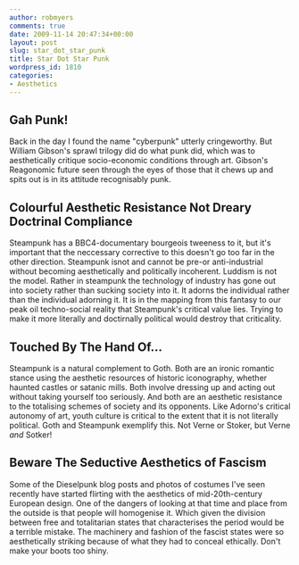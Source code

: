 ```yaml
---
author: robmyers
comments: true
date: 2009-11-14 20:47:34+00:00
layout: post
slug: star_dot_star_punk
title: Star Dot Star Punk
wordpress_id: 1810
categories:
- Aesthetics
---
```


## Gah Punk!

Back in the day I found the name "cyberpunk" utterly cringeworthy. But William Gibson's sprawl trilogy did do what punk did, which was to aesthetically critique socio-economic conditions through art. Gibson's Reagonomic future seen through the eyes of those that it chews up and spits out is in its attitude recognisably punk.  
  


## Colourful Aesthetic Resistance Not Dreary Doctrinal Compliance

Steampunk has a BBC4-documentary bourgeois tweeness to it, but it's important that the neccessary corrective to this doesn't go too far in the other direction. Steampunk isnot and cannot be pre-or anti-industrial without becoming aesthetically and politically incoherent. Luddism is not the model. Rather in steampunk the technology of industry has gone out into society rather than sucking society into it. It adorns the individual rather than the individual adorning it. It is in the mapping from this fantasy to our peak oil techno-social reality that Steampunk's critical value lies. Trying to make it more literally and doctirnally political would destroy that criticality.  
  


## Touched By The Hand Of...

Steampunk is a natural complement to Goth. Both are an ironic romantic stance using the aesthetic resources of historic iconography, whether haunted castles or satanic mills. Both involve dressing up and acting out without taking yourself too seriously. And both are an aesthetic resistance to the totalising schemes of society and its opponents. Like Adorno's critical autonomy of art, youth culture is critical to the extent that it is not literally political. Goth and Steampunk exemplify this. Not Verne or Stoker, but Verne *and* Sotker!  
  


## Beware The Seductive Aesthetics of Fascism

Some of the Dieselpunk blog posts and photos of costumes I've seen recently have started flirting with the aesthetics of mid-20th-century European design. One of the dangers of looking at that time and place from the outside is that people will homogenise it. Which given the division between free and totalitarian states that characterises the period would be a terrible mistake. The machinery and fashion of the fascist states were so aesthetically striking because of what they had to conceal ethically. Don't make your boots too shiny.  


